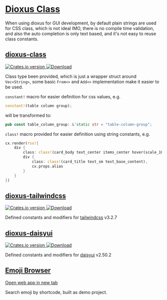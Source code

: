 # [Dioxus Class](https://github.com/edger-dev/dioxus-class)

When using dioxus for GUI development, by default plain strings are used for CSS class, which is not ideal IMO, there is no compile time validation, and also the auto completion is only text based, and it's not easy to reuse class constants.

## [dioxus-class](https://github.com/edger-dev/dioxus-class/tree/main/crates/dioxus-class)

<div class="crate">
  <!-- Crates version -->
  <a href="https://crates.io/crates/dioxus-class">
    <img src="https://img.shields.io/crates/v/dioxus-class.svg?style=flat-square"
    alt="Crates.io version" />
  </a>
  <!-- Downloads -->
  <a href="https://crates.io/crates/dioxus-class">
    <img src="https://img.shields.io/crates/d/dioxus-class.svg?style=flat-square"
      alt="Download" />
  </a>
</div>

Class type been provided, which is just a wrapper struct around `Vec<String>`, some basic `From<>` and `Add<>` implementation make it easier to be used.

`constant!` macro for easier definition for css values, e.g.

```rust
constant!(table column group);
```

will be transformed to:

```rust
pub const table_column_group: &'static str = "table-column-group";
```

`class!` macro provided for easier definition using string constants, e.g.

```rust
cx.render(rsx!{
    div {
        class: class!(card_body text_center items_center hover(scale_105)),
        div {
            class: class!(card_title text_sm text_base_content),
            cx.props.alias
        }
    }
})
```

## [dioxus-tailwindcss](https://github.com/edger-dev/dioxus-class/tree/main/crates/dioxus-tailwindcss)

<div class="crate">
  <!-- Crates version -->
  <a href="https://crates.io/crates/dioxus-tailwindcss">
    <img src="https://img.shields.io/crates/v/dioxus-tailwindcss.svg?style=flat-square"
    alt="Crates.io version" />
  </a>
  <!-- Downloads -->
  <a href="https://crates.io/crates/dioxus-tailwindcss">
    <img src="https://img.shields.io/crates/d/dioxus-tailwindcss.svg?style=flat-square"
      alt="Download" />
  </a>
</div>

Defined constants and modifiers for [tailwindcss](https://tailwindcss.com) v3.2.7

## [dioxus-daisyui](https://github.com/edger-dev/dioxus-class/tree/main/crates/dioxus-daisyui)

<div class="crate">
  <!-- Crates version -->
  <a href="https://crates.io/crates/dioxus-daisyui">
    <img src="https://img.shields.io/crates/v/dioxus-daisyui.svg?style=flat-square"
    alt="Crates.io version" />
  </a>
  <!-- Downloads -->
  <a href="https://crates.io/crates/dioxus-daisyui">
    <img src="https://img.shields.io/crates/d/dioxus-daisyui.svg?style=flat-square"
      alt="Download" />
  </a>
</div>

Defined constants and modifiers for [daisyui](https://daisyui.com) v2.50.2

## [Emoji Browser](https://github.com/edger-dev/dioxus-class/tree/main/demos/emoji-browser)

<a href="https://edger.dev/emoji/browser.html" target="_blank">Open web app in new tab</a>

Search emoji by shortcode, built as demo project.